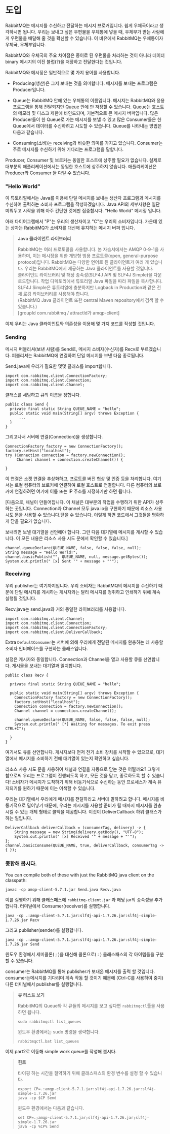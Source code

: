 # 도입

RabbitMQ는 메시지를 수신하고 전달하는 메시지 브로커입니다. 쉽게 우체국이라고 생각하시면 됩니다. 우리는 보내고 싶은 우편물을 우체통에 넣을 때, 우체부가 받는 사람에게 우편물을 배달해 줄 것을 확신할 수 있습니다. 이 비유에서 RabbitMQ는 우체통이자 우체국, 우체부입니다.

RabbitMQ와 우체국의 주요 차이점은 종이로 된 우편물을 처리하는 것이 아니라 데이터 binary 메시지의 이진 블럽(?)을 저장하고 전달한다는 것입니다.

RabbitMQ와 메시징은 일반적으로 몇 가지 용어를 사용합니다.

+ Producing(생산)은 그저 보내는 것을 의미합니다. 메시지를 보내는 프로그램은 Producer입니다.

+ Queue는 RabbitMQ 안에 있는 우체통의 이름입니다. 메시지는 RabbitMQ와 응용 프로그램을 통해 전달되지만 Queue 안에 만 저장할 수 있습니다. Queue는 호스트의 메모리 및 디스크 제한에  바인드되며, 기본적으로 큰 메시지 버퍼입니다. 많은 Producer들이 한 Queue로 가는 메시지를 보낼 수 있고 많은 Consumer들은 한 Queue에서 데이터를 수신하려고 시도할 수 있습니다. Queue를 나타내는 방법은 다음과 같습니다.

+ Consuming(소비)는 receiving과 비슷한 의미를 가지고 있습니다. Consumer는 주로 메시지를 수신하기 위해 기다리는 프로그램을 말합니다.

Producer, Consumer 및 브로커는 동일한 호스트에 상주할 필요가 없습니다. 실제로 대부분의 애플리케이션에서는 동일한 호스트에 상주하지 않습니다. 애플리케이션은 Producer와 Consumer 둘 다일 수 있습니다.

### "Hello World"

이 튜토리얼에서는 Java를 이용해 단일 메시지를 보내는 생산자 프로그램과 메시지를 수신하여 출력하는 소비자 프로그램을 작성하겠습니다. Java API의 세부사항은 일단 미뤄두고 시작을 위해 아주 간단한 것에만 집중합시다. "Hello World" 메시징 입니다.

아래 다이어그램에서 "P"는 우리의 생산자이고 "C"는 우리의 소비자입니다. 가운데 있는 상자는 RabbitMQ가 소비자를 대신해 유지하는 메시지 버퍼 입니다.


> __Java 클라이언트 라이브러리__    
>
> RabbitMQ는 여러 프로토콜을 사용합니다. 본 자습서에서는 AMQP 0-9-1을 사용하며, 이는 메시징을 위한 개방형 범용 프로토콜(open, general-purpose protocol)입니다. RabbitMQ는 다양한 언어로 된 클라이언트가 여러 개 있습니다. 우리는 RabbitMQ에서 제공하는 Java 클라이언트를 사용할 것입니다.  
 클라이언트 라이브러리 및 해당 종속성(SLF4J API 및 SLF4J Simple)을 다운로드합니다. 작업 디렉토리에서 튜토리얼 Java 파일을 따라 파일을 복사합니다.  
 SLF4J Simple은 튜토리얼에 충분하지만 Logback in Production과 같은 전체 로깅 라이브러리를 사용해야 합니다.  
 (RabbitMQ Java 클라이언트 또한 central Maven repository에서 검색 할 수 있습니다.)  
 [groupId com.rabbitmq / attractId가 amqp-client]  


이제 우리는 Java 클라이언트와 의존성을 이용해 몇 가지 코드를 작성할 것입니다.

### __Sending__

메시지 퍼블리셔(보낸 사람)를 Send로, 메시지 소비자(수신자)를 Recv로 부르겠습니다. 퍼블리셔는 RabbitMQ에 연결하여 단일 메시지를 보낸 다음 종료됩니다.

Send.java에 우리가 필요한 몇몇 클래스를 import합니다.

```
import com.rabbitmq.client.ConnectionFactory;
import com.rabbitmq.client.Connection;
import com.rabbitmq.client.Channel;
```

클래스를 세팅하고 큐의 이름을 정합니다.

```
public class Send {
  private final static String QUEUE_NAME = "hello";
  public static void main(String[] argv) throws Exception {
      ...
  }
}    
```

그리고나서 서버에 연결(Connection)을 생성합니다.

```
ConnectionFactory factory = new ConnectionFactory();
factory.setHost("localhost");
try (Connection connection = factory.newConnection();
     Channel channel = connection.createChannel()) {

}
```

이 연결은 소켓 연결을 추상화하고, 프로토콜 버전 협상 및 인증 등을 처리합니다. 여기서는 로컬 컴퓨터의 브로커에 연결하여 로컬 호스트로 연결합니다. 다른 컴퓨터의 브로커에 연결하려면 여기에 이름 또는 IP 주소를 지정하기만 하면 됩니다.

[다음으로, 채널이 만들어집니다. 이 채널은 대부분의 작업을 수행하기 위한 API가 상주하는 곳입니다. Connection과 Channel 모두 java.io을 구현하기 때문에 리소스 사용 시도 문을 사용할 수 있습니다.닫을 수 있습니다. 이렇게 하면 코드에서 그것들을 명확하게 닫을 필요가 없습니다.

보내려면 보낼 대기열을 선언해야 합니다. 그런 다음 대기열에 메시지를 게시할 수 있습니다. 이 모든 내용은 리소스 사용 시도 문에서 확인할 수 있습니다.]

```
channel.queueDeclare(QUEUE_NAME, false, false, false, null);
String message = "Hello World!";
channel.basicPublish("", QUEUE_NAME, null, message.getBytes());
System.out.println(" [x] Sent '" + message + "'");
```

### __Receiving__

우리 publisher는 여기까지입니다. 우리 소비자는 RabbitMQ의 메시지를 수신하기 때문에 단일 메시지를 게시하는 게시자와는 달리 메시지를 청취하고 인쇄하기 위해 계속 실행될 것입니다.

Recv.java는 send.java와 거의 동일한 라이브러리를 사용합니다.

```
import com.rabbitmq.client.Channel;
import com.rabbitmq.client.Connection;
import com.rabbitmq.client.ConnectionFactory;
import com.rabbitmq.client.DeliverCallback;
```

Extra `DefaultConsumer`는 서버에 의해 우리에게 전달된 메시지를 완충하는 데 사용할 소비자 인터페이스를 구현하는 클래스입니다.

설정은 게시자와 동일합니다. Connection과 Channel을 열고 사용할 큐를 선언합니다. 게시물을 보내는 대기열과 일치합니다.

```
public class Recv {

  private final static String QUEUE_NAME = "hello";

  public static void main(String[] argv) throws Exception {
    ConnectionFactory factory = new ConnectionFactory();
    factory.setHost("localhost");
    Connection connection = factory.newConnection();
    Channel channel = connection.createChannel();

    channel.queueDeclare(QUEUE_NAME, false, false, false, null);
    System.out.println(" [*] Waiting for messages. To exit press CTRL+C");

  }
}
```

여기서도 큐를 선언합니다. 게시자보다 먼저 전기 소비 장치를 시작할 수 있으므로, 대기열에서 메시지를 소비하기 전에 대기열이 있는지 확인하고 싶습니다.

리소스 사용 시도 문을 사용하여 채널과 연결을 자동으로 닫는 것은 어떨까요? 그렇게 함으로써 우리는 프로그램이 진행되도록 하고, 모든 것을 닫고, 종료하도록 할 수 있습니다! 소비자가 메시지가 도착하기 위해 비동기식으로 수신하는 동안 프로세스가 계속 유지되기를 원하기 때문에 이는 어색할 수 있습니다.

우리는 대기열에서 우리에게 메시지를 전달하라고 서버에 말하려고 합니다. 메시지를 비동기적으로 밀어넣기 때문에, 우리는 메시지를 사용할 준비가 될 때까지 메시지를 완충시킬 수 있는 개체 형태로 콜백을 제공합니다. 이것이 DeliverCallback 하위 클래스가 하는 일입니다.

```
DeliverCallback deliverCallback = (consumerTag, delivery) -> {
    String message = new String(delivery.getBody(), "UTF-8");
    System.out.println(" [x] Received '" + message + "'");
};
channel.basicConsume(QUEUE_NAME, true, deliverCallback, consumerTag -> { });
```

### __종합해 봅시다.__

You can compile both of these with just the RabbitMQ java client on the classpath:

```
javac -cp amqp-client-5.7.1.jar Send.java Recv.java
```

이를 실행하기 위해 클래스패스에 `rabbitmq-client.jar` 과 해당 jar의 종속성을 추가합니다. 터미널에서 Consumer(receiver)를 실행합니다.

```
java -cp .:amqp-client-5.7.1.jar:slf4j-api-1.7.26.jar:slf4j-simple-1.7.26.jar Recv
```

그리고 publisher(sender)를 실행합니다.

```
java -cp .:amqp-client-5.7.1.jar:slf4j-api-1.7.26.jar:slf4j-simple-1.7.26.jar Send
```

윈도우 환경에서 세미콜론( ; )을 대신해 콜론으로( : ) 클래스패스의 각 아이템들을 구분 할 수 있습니다.

consumer는 RabbitMQ를 통해 publisher가 보내온 메시지를 출력 할 것입니다. consumer는메시지를 기다리며 계속 작동 할 것이기 떄문에 (Ctrl-C를 사용하여 중지) 다른 터미널에서 publisher를 실행합니다.

> __큐 리스트 보기__
>
> RabbitMQ의 Queue와 각 큐들의 메시지를 보고 싶다면 `rabbitmqctl`툴을 사용하면 됩니다.
> ```
> sudo rabbitmqctl list_queues
> ```
>
> 윈도우 환경에서는 sudo 명령을 생략합니다.
>
> ```
> rabbitmqctl.bat list_queues
> ```

이제 part2로 이동해 simple work queue를 작성해 봅시다.

> __힌트__
>
> 타이핑 하는 시간을 절약하기 위해 클래스패스의 환경 변수를 설정 할 수 있습니다.
> ```
> export CP=.:amqp-client-5.7.1.jar:slf4j-api-1.7.26.jar:slf4j-simple-1.7.26.jar
> java -cp $CP Send
> ```
>
> 윈도우 환경에서는 다음과 같습니다.
>
> ```
> set CP=.;amqp-client-5.7.1.jar;slf4j-api-1.7.26.jar;slf4j-simple-1.7.26.jar
> java -cp %CP% Send
> ```